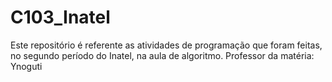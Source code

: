 # C103_Inatel
Este repositório é referente as atividades de programação que foram feitas, no segundo período do Inatel, na aula de algoritmo.
Professor da matéria: Ynoguti
